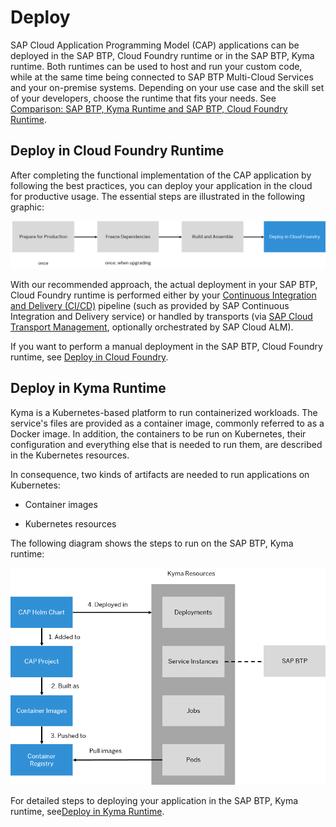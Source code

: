 <!-- loio45d5acf602064061843da43f0b800e1e -->

# Deploy

SAP Cloud Application Programming Model \(CAP\) applications can be deployed in the SAP BTP, Cloud Foundry runtime or in the SAP BTP, Kyma runtime. Both runtimes can be used to host and run your custom code, while at the same time being connected to SAP BTP Multi-Cloud Services and your on-premise systems. Depending on your use case and the skill set of your developers, choose the runtime that fits your needs. See [Comparison: SAP BTP, Kyma Runtime and SAP BTP, Cloud Foundry Runtime](https://help.sap.com/docs/btp/comparison-kyma-runtime-and-cloud-foundry-runtime/runtime-comparison?version=Cloud).



<a name="loio45d5acf602064061843da43f0b800e1e__section_k1z_rrv_czb"/>

## Deploy in Cloud Foundry Runtime

After completing the functional implementation of the CAP application by following the best practices, you can deploy your application in the cloud for productive usage. The essential steps are illustrated in the following graphic:

![](images/Deploy_a_CAP_Application_in_Cloud_Foundry_Runtime_50243ce.png)

With our recommended approach, the actual deployment in your SAP BTP, Cloud Foundry runtime is performed either by your [Continuous Integration and Delivery \(CI/CD\)](develop-and-build/continuous-integration-and-delivery-ci-cd-fe74df5.md) pipeline \(such as provided by SAP Continuous Integration and Delivery service\) or handled by transports \(via [SAP Cloud Transport Management](https://help.sap.com/docs/cloud-transport-management?version=Cloud), optionally orchestrated by SAP Cloud ALM\).

If you want to perform a manual deployment in the SAP BTP, Cloud Foundry runtime, see [Deploy in Cloud Foundry](https://cap.cloud.sap/docs/guides/deployment/to-cf).



<a name="loio45d5acf602064061843da43f0b800e1e__section_knx_xrv_czb"/>

## Deploy in Kyma Runtime

Kyma is a Kubernetes-based platform to run containerized workloads. The service's files are provided as a container image, commonly referred to as a Docker image. In addition, the containers to be run on Kubernetes, their configuration and everything else that is needed to run them, are described in the Kubernetes resources.

In consequence, two kinds of artifacts are needed to run applications on Kubernetes:

-   Container images

-   Kubernetes resources


The following diagram shows the steps to run on the SAP BTP, Kyma runtime:

![](images/Deploy_a_CAP_Application_in_the_Kyma_Runtime_d3a3414.png)

For detailed steps to deploying your application in the SAP BTP, Kyma runtime, see[Deploy in Kyma Runtime](https://cap.cloud.sap/docs/guides/deployment/deploy-to-kyma).

